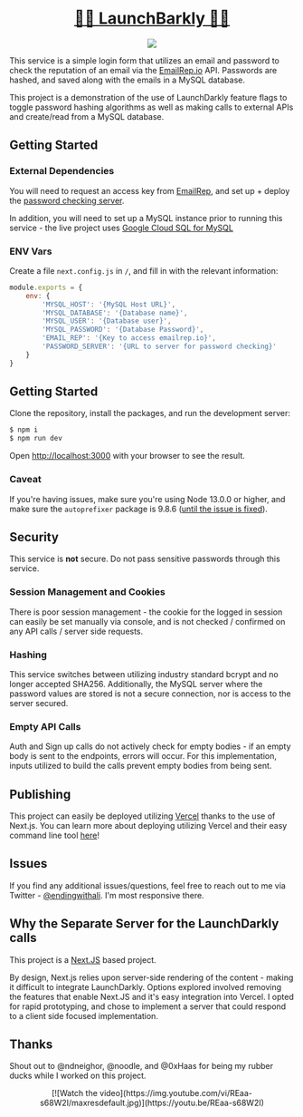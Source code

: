 <div align="center">
<h1><a href="http://pleasehirethis.dev">🚀🐶 LaunchBarkly 🐶🚀</a></h1>
</div>

<p align="center">
  <img src="https://i.pinimg.com/originals/8a/b0/40/8ab04043dc62cb3e5bd63717b56be075.jpg">
</p>

This service is a simple login form that utilizes an email and password to check the reputation of an email via the [EmailRep.io](http://emailrep.io) API. Passwords are hashed, and saved along with the emails in a MySQL database. 

This project is a demonstration of the use of LaunchDarkly feature flags to toggle password hashing algorithms as well as making calls to external APIs and create/read from a MySQL database. 

## Getting Started

### External Dependencies
You will need to request an access key from [EmailRep](https://emailrep.io), and set up + deploy the [password checking server](https://github.com/endingwithali/launchbarkly-password).

In addition, you will need to set up a MySQL instance prior to running this service - the live project uses [Google Cloud SQL for MySQL](https://cloud.google.com/sql/docs/mysql)

### ENV Vars

Create a file `next.config.js` in `/`, and fill in with the relevant information:

```Javascript
module.exports = {
	env: {
		'MYSQL_HOST': '{MySQL Host URL}',
		'MYSQL_DATABASE': '{Database name}',
		'MYSQL_USER': '{Database user}',
		'MYSQL_PASSWORD': '{Database Password}',
		'EMAIL_REP': '{Key to access emailrep.io}',
		'PASSWORD_SERVER': '{URL to server for password checking}'
	}
}
```

## Getting Started

Clone the repository, install the packages, and run the development server:
```bash
$ npm i
$ npm run dev
```

Open [http://localhost:3000](http://localhost:3000) with your browser to see the result.

### Caveat

If you're having issues, make sure you're using Node 13.0.0 or higher, and make sure the `autoprefixer` package is 9.8.6 ([until the issue is fixed](https://github.com/vercel/next.js/issues/17236)).

## Security

This service is **not** secure. Do not pass sensitive passwords through this service.

### Session Management and Cookies

There is poor session management - the cookie for the logged in session can easily be set manually via console, and is not checked / confirmed on any API calls / server side requests. 

### Hashing

This service switches between utilizing industry standard bcrypt and no longer accepted SHA256. Additionally, the MySQL server where the password values are stored is not a secure connection, nor is access to the server secured. 

### Empty API Calls
Auth and Sign up calls do not actively check for empty bodies - if an empty body is sent to the endpoints, errors will occur. For this implementation, inputs utilized to build the calls prevent empty bodies from being sent. 


## Publishing
This project can easily be deployed utilizing [Vercel](https://vercel.co/) thanks to the use of Next.js. You can learn more about deploying utilizing Vercel and their easy command line tool [here](https://vercel.com/docs/platform/deployments)!

## Issues
If you find any additional issues/questions, feel free to reach out to me via Twitter - [@endingwithali](twitter.com/endingwithali). I'm most responsive there. 


## Why the Separate Server for the LaunchDarkly calls

This project is a [Next.JS](https://nextjs.org/) based project.

By design, Next.js relies upon server-side rendering of the content - making it difficult to integrate LaunchDarkly. Options explored involved removing the features that enable Next.JS and it's easy integration into Vercel. I opted for rapid prototyping, and chose to implement a server that could respond to a client side focused implementation. 


## Thanks
Shout out to @ndneighor, @noodle, and @0xHaas for being my rubber ducks while I worked on this project. 

<div align="center">
[![Watch the video](https://img.youtube.com/vi/REaa-s68W2I/maxresdefault.jpg)](https://youtu.be/REaa-s68W2I)
</div>